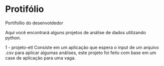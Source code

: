 # Protifólio
Portifollio do desenvoldedor

Aqui você encontrará alguns projetos de análise de dados utilizando python.

1 - projeto-etl
Consiste em um aplicação que espera o input de um arquivo .csv para aplicar algumas análises, este projeto foi feito com base em um case de aplicação para uma vaga.

